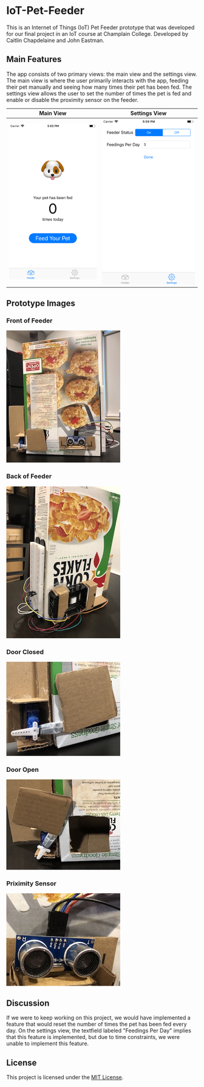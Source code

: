 # IoT-Pet-Feeder
This is an Internet of Things (IoT) Pet Feeder prototype that was developed for our final project in an IoT course at Champlain College. Developed by Caitlin Chapdelaine and John Eastman.

## Main Features
The app consists of two primary views: the main view and the settings view. The main view is where the user primarily interacts with the app, feeding their pet manually and seeing how many times their pet has been fed. The settings view allows the user to set the number of times the pet is fed and enable or disable the proximity sensor on the feeder.

| Main View | Settings View |
|:---------:|:-------------:|
| ![Main View](https://github.com/johneastman/IoT-Pet-Feeder/blob/master/images/Simulator%20Screen%20Shot%20-%20iPhone%208%20-%202019-04-22%20at%2017.05.15.png) | ![Settings View](https://github.com/johneastman/IoT-Pet-Feeder/blob/master/images/Simulator%20Screen%20Shot%20-%20iPhone%208%20-%202019-04-22%20at%2017.06.02.png) |

## Prototype Images

### Front of Feeder
![Front](https://github.com/johneastman/IoT-Pet-Feeder/blob/master/images/feeder_front.jpg)

### Back of Feeder 
![Back](https://github.com/johneastman/IoT-Pet-Feeder/blob/master/images/feeder_back.jpg)

### Door Closed
![Closed](https://github.com/johneastman/IoT-Pet-Feeder/blob/master/images/servo_door_closed.jpg)

### Door Open
![Open](https://github.com/johneastman/IoT-Pet-Feeder/blob/master/images/servo_door_open.jpg)

### Priximity Sensor
![Sensor](https://github.com/johneastman/IoT-Pet-Feeder/blob/master/images/proximity_sensor.jpg)

## Discussion
If we were to keep working on this project, we would have implemented a feature that would reset the number of times the pet has been fed every day. On the settings view, the textfield labeled "Feedings Per Day" implies that this feature is implemented, but due to time constraints, we were unable to implement this feature.

## License
This project is licensed under the [MIT License](https://github.com/johneastman/IoT-Pet-Feeder/blob/master/LICENSE).
